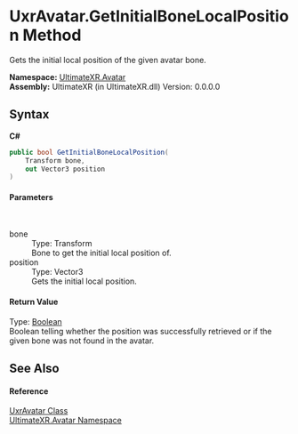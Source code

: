 # UxrAvatar.GetInitialBoneLocalPosition Method 
 

Gets the initial local position of the given avatar bone.

**Namespace:**&nbsp;<a href="N_UltimateXR_Avatar">UltimateXR.Avatar</a><br />**Assembly:**&nbsp;UltimateXR (in UltimateXR.dll) Version: 0.0.0.0

## Syntax

**C#**<br />
``` C#
public bool GetInitialBoneLocalPosition(
	Transform bone,
	out Vector3 position
)
```


#### Parameters
&nbsp;<dl><dt>bone</dt><dd>Type: Transform<br />Bone to get the initial local position of.</dd><dt>position</dt><dd>Type: Vector3<br />Gets the initial local position.</dd></dl>

#### Return Value
Type: <a href="https://docs.microsoft.com/dotnet/api/system.boolean" target="_blank" rel="noopener noreferrer">Boolean</a><br />Boolean telling whether the position was successfully retrieved or if the given bone was not found in the avatar.

## See Also


#### Reference
<a href="T_UltimateXR_Avatar_UxrAvatar">UxrAvatar Class</a><br /><a href="N_UltimateXR_Avatar">UltimateXR.Avatar Namespace</a><br />